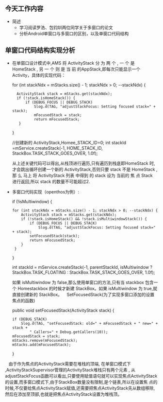 ## 今天工作内容

  - 简述
    - 学习阅读罗浩、包钧圳两位同学关于多窗口的论文
    - 分析Android单窗口与多窗口的区别，以及单窗口代码结构
    
## 单窗口代码结构实现分析
  
  - 在单窗口设计模式中,AMS 将 ActivityStack 分 为 两 个 , 一 个 是 HomeStack , 另 一 个 则 是 当 前 的AppStack,即每次只能显示一个Activity，具体的实现代码：
    
      for (int stackNdx = mStacks.size() - 1; stackNdx > 0; --stackNdx) {
      
          ActivityStack stack = mStacks.get(stackNdx);
          if (!stack.isHomeStack()) {
              if (DEBUG_FOCUS || DEBUG_STACK)
                  Slog.d(TAG, "adjustStackFocus: Setting focused stack=" + stack);
                  mFocusedStack = stack;
                  return mFocusedStack;
           }
       }
       
      //创建新的 ActivityStack,Homee_STACK_ID=0;
      int stackId =mService.createStack(-1, HOME_STACK_ID, StackBox.TASK_STACK_GOES_OVER, 1.0f);
      
      从上述关键代码可以得出,从栈顶进行遍历,只有遍历到栈底即HomeStack 时,才会跳出循环创建一个新的 ActivityStack,否则只要 stack 不是
HomeStack , 那 么 马上 将 ActivityStack 列表 中得到 的 stack 设为 当前的 焦 点
Stack 进行返回,所以 stack 的数量不可能超过2.

  - 多窗口代码实现（openthos为例）:
  
    if (!isMultiwindow) {

        for (int stackNdx = mStacks.size() - 1; stackNdx > 0; --stackNdx) {
            ActivityStack stack = mStacks.get(stackNdx);
            if (!stack.isHomeStack() && !stack.isMultiwindowStack()) {
                if (DEBUG_FOCUS || DEBUG_STACK)
                    Slog.d(TAG, "adjustStackFocus: Setting focused stack=" + stack);
                setFocusedStack(stack);
                return mFocusedStack;
            }
         }
    }

    int stackId = mService.createStack(-1, parentStackId, isMultiwindow ?
    StackBox.TASK_FLOATING : StackBox.TASK_STACK_GOES_OVER, 1.0f);
  
    如果 isMultiwindow 为 false,那么使用单窗口的方法,只有当 stackbox 包含一个 Homestackbox 的时候才新建 StackBox。如果 isMultiwindow 为 true,就直接创建新的 StackBox。
    SetFocusedStack(为了实现多窗口添加的设置焦点的函数)
    
    public void setFocusedStack(ActivityStack stack) {

        if (DEBUG_STACK)
            Slog.d(TAG, "setFocusedStack: old=" + mFocusedStack + " new=" + stack +
                " Callers=" + Debug.getCallers(10));
        mFocusedStack = stack;
        mStacks.remove(mFocusedStack);
        mStacks.add(mFocusedStack);
    }
    
    由于作为焦点的ActivityStack需要在堆栈的顶端, 在单窗口模式下 ,ActivityStackSupervisor管理的ActivityStack堆栈只有两个元素 , 从adjustStackFocus函数可以看出,只要使用赋值语句就可以实现焦点ActivityStack的设置,而多窗口模式下,由于StackBox数量没有限制,是个链表,所以在设置焦 点的时候,不仅要给焦点ActivityStack赋值,还需要把焦点ActivityStack先从数组移除,然后在添加至顶部,也就是把焦点ActivityStack设置为堆栈顶。
  
  
